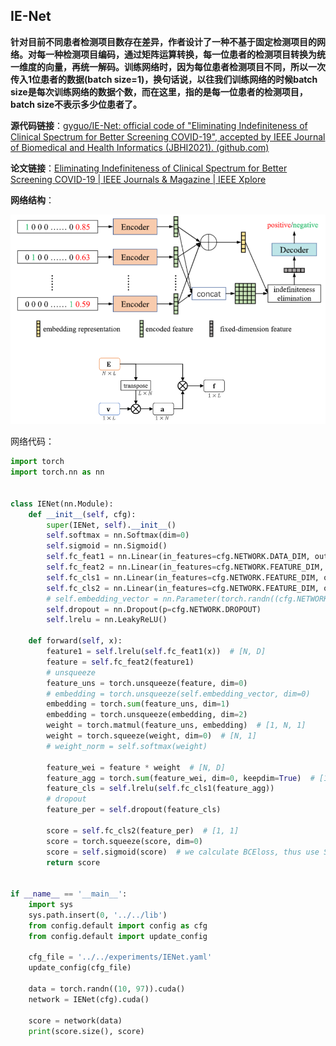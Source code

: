 ## IE-Net

**针对目前不同患者检测项目数存在差异，作者设计了一种不基于固定检测项目的网络。对每一种检测项目编码，通过矩阵运算转换，每一位患者的检测项目转换为统一维度的向量，再统一解码。训练网络时，因为每位患者检测项目不同，所以一次传入1位患者的数据(batch size=1)，换句话说，以往我们训练网络的时候batch size是每次训练网络的数据个数，而在这里，指的是每一位患者的检测项目，batch size不表示多少位患者了。**

**源代码链接**：[gyguo/IE-Net: official code of "Eliminating Indefiniteness of Clinical Spectrum for Better Screening COVID-19", accepted by IEEE Journal of Biomedical and Health Informatics (JBHI2021). (github.com)](https://github.com/gyguo/IE-Net)

**论文链接**：[Eliminating Indefiniteness of Clinical Spectrum for Better Screening COVID-19 | IEEE Journals & Magazine | IEEE Xplore](https://ieeexplore.ieee.org/document/9357911)

**网络结构**：

![net](assets/IE-Net/net.png)

网络代码：

```python
import torch
import torch.nn as nn


class IENet(nn.Module):
    def __init__(self, cfg):
        super(IENet, self).__init__()
        self.softmax = nn.Softmax(dim=0)
        self.sigmoid = nn.Sigmoid()
        self.fc_feat1 = nn.Linear(in_features=cfg.NETWORK.DATA_DIM, out_features=cfg.NETWORK.FEATURE_DIM)
        self.fc_feat2 = nn.Linear(in_features=cfg.NETWORK.FEATURE_DIM, out_features=cfg.NETWORK.FEATURE_DIM)
        self.fc_cls1 = nn.Linear(in_features=cfg.NETWORK.FEATURE_DIM, out_features=cfg.NETWORK.FEATURE_DIM)
        self.fc_cls2 = nn.Linear(in_features=cfg.NETWORK.FEATURE_DIM, out_features=cfg.NETWORK.PRED_DIM)
        # self.embedding_vector = nn.Parameter(torch.randn((cfg.NETWORK.FEATURE_DIM, 1))).float().cuda()
        self.dropout = nn.Dropout(p=cfg.NETWORK.DROPOUT)
        self.lrelu = nn.LeakyReLU()
        
    def forward(self, x):
        feature1 = self.lrelu(self.fc_feat1(x))  # [N, D]
        feature = self.fc_feat2(feature1)
        # unsqueeze
        feature_uns = torch.unsqueeze(feature, dim=0)
        # embedding = torch.unsqueeze(self.embedding_vector, dim=0)
        embedding = torch.sum(feature_uns, dim=1)
        embedding = torch.unsqueeze(embedding, dim=2)
        weight = torch.matmul(feature_uns, embedding)  # [1, N, 1]
        weight = torch.squeeze(weight, dim=0)  # [N, 1]
        # weight_norm = self.softmax(weight)

        feature_wei = feature * weight  # [N, D]
        feature_agg = torch.sum(feature_wei, dim=0, keepdim=True)  # [1, D]
        feature_cls = self.lrelu(self.fc_cls1(feature_agg))
        # dropout
        feature_per = self.dropout(feature_cls)

        score = self.fc_cls2(feature_per)  # [1, 1]
        score = torch.squeeze(score, dim=0)
        score = self.sigmoid(score)  # we calculate BCEloss, thus use Sigmoid activation
        return score
        
        
if __name__ == '__main__':
    import sys
    sys.path.insert(0, '../../lib')
    from config.default import config as cfg
    from config.default import update_config

    cfg_file = '../../experiments/IENet.yaml'
    update_config(cfg_file)

    data = torch.randn((10, 97)).cuda()
    network = IENet(cfg).cuda()

    score = network(data)
    print(score.size(), score)
```

